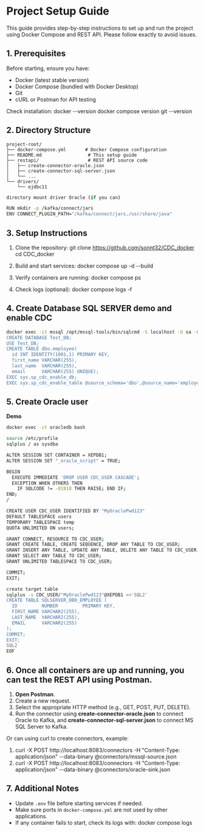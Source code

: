 # Project Setup Guide

This guide provides step-by-step instructions to set up and run the project using Docker Compose and REST API. Please follow exactly to avoid issues.

## 1. Prerequisites
Before starting, ensure you have:
- Docker (latest stable version)
- Docker Compose (bundled with Docker Desktop)
- Git
- cURL or Postman for API testing

Check installation:
docker --version
docker compose version
git --version

## 2. Directory Structure

```plaintext
project-root/
├── docker-compose.yml       # Docker Compose configuration
├── README.md                 # This setup guide
├── restapi/                  # REST API source code
│   ├── create-connector-oracle.json
│   ├── create-connector-sql-server.json
│   └── ...
└── drivers/
    └── ojdbc11
```
``` bash
directory mount driver Oracle (if you can)

RUN mkdir -p /kafka/connect/jars
ENV CONNECT_PLUGIN_PATH="/kafka/connect/jars,/usr/share/java"
```

## 3. Setup Instructions
1. Clone the repository:
git clone https://github.com/sonnt32/CDC_docker
cd CDC_docker

2. Build and start services:
docker compose up -d --build

3. Verify containers are running:
docker compose ps

4. Check logs (optional):
docker compose logs -f

## 4. Create Database SQL SERVER demo and enable CDC 

```bash
docker exec -it mssql /opt/mssql-tools/bin/sqlcmd -S localhost -U sa -P 'YourStrong!Passw0rd' -Q "
CREATE DATABASE Test_DB;
USE Test_DB;
CREATE TABLE dbo.employee(
  id INT IDENTITY(1001,1) PRIMARY KEY,
  first_name VARCHAR(255),
  last_name  VARCHAR(255),
  email      VARCHAR(255) UNIQUE);
EXEC sys.sp_cdc_enable_db;
EXEC sys.sp_cdc_enable_table @source_schema='dbo',@source_name='employee',@role_name=NULL;"
```



## 5. Create Oracle user

**Demo**
```bash
docker exec -it oracledb bash

source /etc/profile
sqlplus / as sysdba

ALTER SESSION SET CONTAINER = XEPDB1;
ALTER SESSION SET "_oracle_script" = TRUE;

BEGIN
  EXECUTE IMMEDIATE 'DROP USER CDC_USER CASCADE';
  EXCEPTION WHEN OTHERS THEN
    IF SQLCODE != -01918 THEN RAISE; END IF;
END;
/

CREATE USER CDC_USER IDENTIFIED BY "MyOraclePwd123"
DEFAULT TABLESPACE users
TEMPORARY TABLESPACE temp
QUOTA UNLIMITED ON users;

GRANT CONNECT, RESOURCE TO CDC_USER;
GRANT CREATE TABLE, CREATE SEQUENCE, DROP ANY TABLE TO CDC_USER;
GRANT INSERT ANY TABLE, UPDATE ANY TABLE, DELETE ANY TABLE TO CDC_USER;
GRANT SELECT ANY TABLE TO CDC_USER;
GRANT UNLIMITED TABLESPACE TO CDC_USER;

COMMIT;
EXIT;
```
``` bash
create target table
sqlplus -s CDC_USER/"MyOraclePwd123"@XEPDB1 <<'SQL2'
CREATE TABLE SQLSERVER_DBO_EMPLOYEE (
  ID         NUMBER         PRIMARY KEY,
  FIRST_NAME VARCHAR2(255),
  LAST_NAME  VARCHAR2(255),
  EMAIL      VARCHAR2(255)
);
COMMIT;
EXIT;
SQL2
EOF
```



## 6. Once all containers are up and running, you can test the REST API using **Postman**.

1. **Open Postman**.
2. Create a new request.
3. Select the appropriate HTTP method (e.g., GET, POST, PUT, DELETE).
4. Run the connector using **create-connector-oracle.json** to connect Oracle to Kafka, and **create-connector-sql-server.json** to connect MS SQL Server to Kafka.

Or can using curl to create connectors, example:

1. curl -X POST http://localhost:8083/connectors -H "Content-Type: application/json" --data-binary @connectors/mssql-source.json
2. curl -X POST http://localhost:8083/connectors -H "Content-Type: application/json" --data-binary @connectors/oracle-sink.json

## 7. Additional Notes
- Update `.env` file before starting services if needed.
- Make sure ports in `docker-compose.yml` are not used by other applications.
- If any container fails to start, check its logs with: docker compose logs <service-name>
